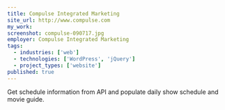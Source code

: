 ```yaml
---
title: Compulse Integrated Marketing
site_url: http://www.compulse.com
my_work:
screenshot: compulse-090717.jpg
employer: Compulse Integrated Marketing
tags:
  - industries: ['web']
  - technologies: ['WordPress', 'jQuery']
  - project_types: ['website']
published: true
---
```


Get schedule information from API and populate daily show schedule and movie guide.
